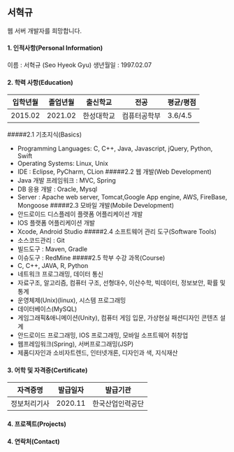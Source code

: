## 서혁규
웹 서버 개발자를 희망합니다.
#### 1. 인적사항(Personal Information)
이름 : 서혁규 (Seo Hyeok Gyu)
생년월일 : 1997.02.07
#### 2. 학력 사항(Education)
|입학년월|졸업년월|출신학교|전공|평균/평점|
|----|----|-----|------|-----|
|2015.02|2021.02|한성대학교|컴퓨터공학부|3.6/4.5|

#####2.1 기초지식(Basics)
+ Programming Languages: C, C++, Java, Javascript, jQuery, Python, Swift
+ Operating Systems: Linux, Unix
+ IDE : Eclipse, PyCharm, CLion
#####2.2 웹 개발(Web Development)
+ Java 개발 프레임워크 : MVC, Spring
+ DB 응용 개발 : Oracle, Mysql
+ Server : Apache web server, Tomcat,Google App engine, AWS, FireBase, Mongoose
#####2.3 모바일 개발(Mobile Development)
+ 안드로이드 디스플레이 플랫폼 어플리케이션 개발
+ IOS 플랫폼 어플리케이션 개발
+ Xcode, Android Studio
#####2.4 소프트웨어 관리 도구(Software Tools)
+ 소스코드관리 : Git
+ 빌드도구 : Maven, Gradle
+ 이슈도구 : RedMine
#####2.5 학부 수강 과목(Course)
+ C, C++, JAVA, R, Python
+ 네트워크 프로그래밍, 데이터 통신
+ 자료구조, 알고리즘, 컴퓨터 구조, 선형대수, 이산수학, 빅데이터, 정보보안, 확률 및 통계
+ 운영체제(Unix)(linux), 시스템 프로그래밍
+ 데이터베이스(MySQL)
+ 게임그래픽&애니메이션(Unity), 컴퓨터 게임 입문, 가상현실 패션디자인 콘텐츠 설계
+ 안드로이드 프로그래밍, IOS 프로그래밍, 모바일 소프트웨어 취창업
+ 웹프레임워크(Spring), 서버프로그래밍(JSP)
+ 제품디자인과 소비자트렌드, 인터넷개론, 디자인과 색, 지식재산

#### 3. 어학 및 자격증(Certificate)
|자격증명|발급일자|발급기관|
|----|----|-----|
|정보처리기사|2020.11|한국산업인력공단|
#### 4. 프로젝트(Projects)
#### 4. 연락처(Contact)
